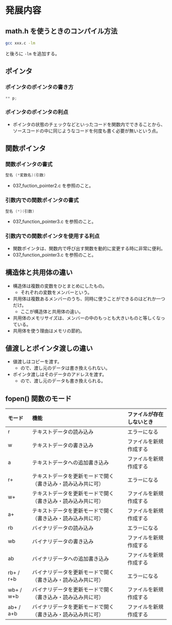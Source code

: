 # 発展内容

## math.h を使うときのコンパイル方法
```bash
gcc xxx.c -lm
```
と後ろに `-lm` を追加する。

## ポインタ
### ポインタのポインタの書き方
```c
** p;
```

### ポインタのポインタの利点
- ポインタの状態のチェックなどといったコードを関数内でできることから、ソースコードの中に同じようなコードを何度も書く必要が無いという点。

## 関数ポインタ
### 関数ポインタの書式
```c
型名 (*変数名)(引数)
```
- 037_fuction_pointer2.c を参照のこと。

### 引数内での関数ポインタの書式
```c
型名 (*)(引数)
```
- 037_function_pointer3.c を参照のこと。

### 引数内での関数ポインタを使用する利点
- 関数ポインタは、関数内で呼び出す関数を動的に変更する時に非常に便利。
- 037_function_pointer3.c を参照のこと。

## 構造体と共用体の違い
- 構造体は複数の変数をひとまとめにしたもの。
    - それぞれの変数をメンバーという。
- 共用体は複数あるメンバーのうち、同時に使うことができるのはどれか一つだけ。
    - ここが構造体と共用体の違い。
- 共用体のメモリサイズは、メンバーの中のもっとも大きいものと等しくなっている。
- 共用体を使う理由はメモリの節約。

## 値渡しとポインタ渡しの違い
- 値渡しはコピーを渡す。
    - ので、渡し元のデータは書き換えられない。
- ポインタ渡しはそのデータのアドレスを渡す。
    - ので、渡し元のデータも書き換えられる。

## fopen() 関数のモード

| モード    | 機能                                                         | ファイルが存在しないとき |
|:----------|:-------------------------------------------------------------|:-------------------------|
| r         | テキストデータの読み込み                                     | エラーになる             |
| w         | テキストデータの書き込み                                     | ファイルを新規作成する   |
| a         | テキストデータへの追加書き込み                               | ファイルを新規作成する   |
| r+        | テキストデータを更新モードで開く（書き込み・読み込み共に可） | エラーになる             |
| w+        | テキストデータを更新モードで開く（書き込み・読み込み共に可） | ファイルを新規作成する   |
| a+        | テキストデータを更新モードで開く（書き込み・読み込み共に可） | ファイルを新規作成する   |
| rb        | バイナリデータの読み込み                                     | エラーになる             |
| wb        | バイナリデータの書き込み                                     | ファイルを新規作成する   |
| ab        | バイナリデータへの追加書き込み                               | ファイルを新規作成する   |
| rb+ / r+b | バイナリデータを更新モードで開く（書き込み・読み込み共に可） | エラーになる             |
| wb+ / w+b | バイナリデータを更新モードで開く（書き込み・読み込み共に可） | ファイルを新規作成する   |
| ab+ / a+b | バイナリデータを更新モードで開く（書き込み・読み込み共に可） | ファイルを新規作成する   |
